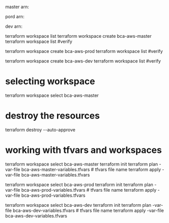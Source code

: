 master
arn:

pord
arn:

dev
arn:

terraform workspace list
terraform workspace create bca-aws-master
terraform workspace list #verify

terraform workspace create bca-aws-prod
terraform workspace list #verify

terraform workspace create bca-aws-dev
terraform workspace list #verify

# selecting workspace
terraform workspace select bca-aws-master

# destroy the resources
terraform destroy --auto-approve

# working with tfvars and workspaces
terraform workspace select bca-aws-master
terraform init
terraform plan -var-file bca-aws-master-variables.tfvars  # tfvars file name
terraform apply -var-file bca-aws-master-variables.tfvars

terraform workspace select bca-aws-prod
terraform init
terraform plan -var-file bca-aws-prod-variables.tfvars  # tfvars file name
terraform apply -var-file bca-aws-prod-variables.tfvars

terraform workspace select bca-aws-dev
terraform init
terraform plan -var-file bca-aws-dev-variables.tfvars  # tfvars file name
terraform apply -var-file bca-aws-dev-variables.tfvars
